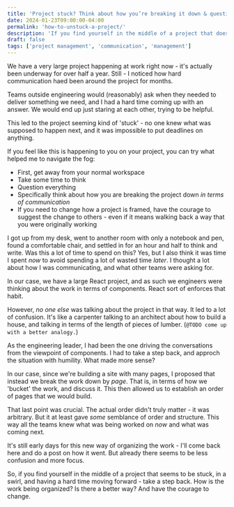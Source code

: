 ```yaml
---
title: 'Project stuck? Think about how you’re breaking it down & question everything.'
date: 2024-01-23T09:00:00-04:00
permalink: 'how-to-unstuck-a-project/'
description: 'If you find yourself in the middle of a project that doesn’t seem to be moving forward - take a step back and question everything.'
draft: false
tags: ['project management', 'communication', 'management']
---
```


We have a very large project happening at work right now - it's actually been underway for over half a year. Still - I noticed how hard communication haed been around the project for months.

Teams outside engineering would (reasonably) ask when they needed to deliver something we need, and I had a hard time coming up with an answer. We would end up just staring at each other, trying to be helpful.

This led to the project seeming kind of 'stuck' - no one knew what was supposed to happen next, and it was impossible to put deadlines on anything.

If you feel like this is happening to you on your project, you can try what helped me to navigate the fog:

- First, get away from your normal workspace
- Take some time to think
- Question everything
- Specifically think about how you are breaking the project down _in terms of communication_
- If you need to change how a project is framed, have the courage to suggest the change to others - even if it means walking back a way that you were originally working

I got up from my desk, went to another room with only a notebook and pen, found a comfortable chair, and settled in for an hour and half to think and write. Was this a lot of time to spend on this? Yes, but I also think it was time I spent _now_ to avoid spending a lot of wasted time _later_. I thought a lot about how I was communicating, and what other teams were asking for.

In our case, we have a large React project, and as such we engineers were thinking about the work in terms of components. React sort of enforces that habit.

However, _no one else_ was talking about the project in that way. It led to a lot of confusion. It's like a carpenter talking to an architect about how to build a house, and talking in terms of the length of pieces of lumber. (`@TODO come up with a better analogy.`)

As the engineering leader, I had been the one driving the conversations from the viewpoint of components. I had to take a step back, and approch the situation with humility. What made more sense?

In our case, since we're building a site with many pages, I proposed that instead we break the work down by _page_. That is, in terms of how we 'bucket' the work, and discuss it. This then allowed us to establish an order of pages that we would build.

That last point was crucial. The actual order didn't truly matter - it was arbitrary. But it at least gave _some_ semblance of order and structure. This way all the teams knew what was being worked on _now_ and what was coming next.

It's still early days for this new way of organizing the work - I'll come back here and do a post on how it went. But already there seems to be less confusion and more focus.

So, if you find yourself in the middle of a project that seems to be stuck, in a swirl, and having a hard time moving forward - take a step back. How is the work being organized? Is there a better way? And have the courage to change.
